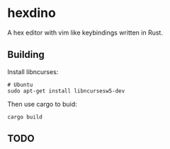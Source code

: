 # hexdino

A hex editor with vim like keybindings written in Rust.

## Building

Install libncurses:

```Shell
# Ubuntu
sudo apt-get install libncursesw5-dev
```

Then use cargo to buid:
```Shell
cargo build
```

## TODO


